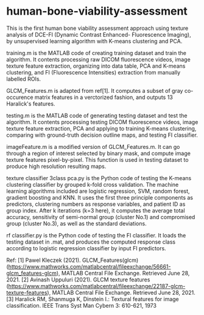 # human-bone-viability-assessment
This is the first human bone viability assessment approach using texture analysis of DCE-FI (Dynamic Contrast Enhanced- Fluorescence Imaging), by unsupervised learning algorithm with K-means clustering and PCA.

training.m is the MATLAB code of creating training dataset and train the algorithm. It contents processing raw DICOM fluorescence videos, image texture feature extraction, organizing into data table, PCA and K-means clustering, and FI (Fluorescence Intensities) extraction from manually labelled ROIs.

GLCM_Features.m is adapted from ref[1]. It computes a subset of gray co-occurence matrix features in a verctorized fashion, and outputs 13 Haralick's features.

testing.m is the MATLAB code of generating testing dataset and test the algorithm. It contents processing testing DICOM fluorescence videos, image texture feature extraction, PCA and applying to training K-means clustering, comparing with ground-truth decision outline maps, and testing FI classifier.

imageFeature.m is a modified version of GLCM_Features.m. It can go through a region of interest selected by binary mask, and compute image texture features pixel-by-pixel. This function is used in testing dataset to produce high resolution resulting maps.

texture classifier 3class pca.py is the Python code of testing the K-means clustering classifier by grouped k-fold cross validation. The machine learning algorithms included are logistic regression, SVM, random forest, gradient boosting and KNN. It uses the first three principle components as predictors, clustering numbers as response variables, and patient ID as group index. After k iterations (k=3 here), it computes the average total accuracy, sensitivity of semi-normal group (cluster No.1) and compromised group (cluster No.3), as well as the standard deviations.

rf classifier.py is the Python code of testing the FI classifier. It loads the testing dataset in .mat, and produces the computed response class according to logistic regression classifier by input FI predictors.

Ref:
[1] Pawel Kleczek (2021). GLCM_Features(glcm) (https://www.mathworks.com/matlabcentral/fileexchange/56661-glcm_features-glcm), MATLAB Central File Exchange. Retrieved June 28, 2021.
[2] Avinash Uppuluri (2021). GLCM texture features (https://www.mathworks.com/matlabcentral/fileexchange/22187-glcm-texture-features), MATLAB Central File Exchange. Retrieved June 28, 2021.
[3] Haralick RM, Shanmuga K, Dinstein I.: Textural features for image classification. IEEE Trans Syst Man Cybern 3: 610-621, 1973
